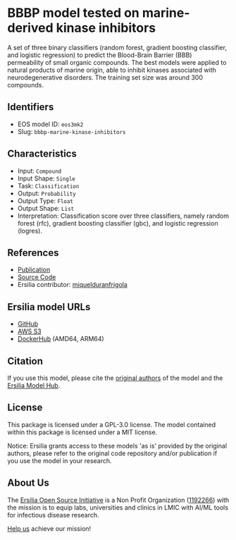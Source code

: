 # BBBP model tested on marine-derived kinase inhibitors

A set of three binary classifiers (random forest, gradient boosting classifier, and logistic regression) to predict the Blood-Brain Barrier (BBB) permeability of small organic compounds. The best models were applied to natural products of marine origin, able to inhibit kinases associated with neurodegenerative disorders. The training set size was around 300 compounds.

## Identifiers

* EOS model ID: `eos3mk2`
* Slug: `bbbp-marine-kinase-inhibitors`

## Characteristics

* Input: `Compound`
* Input Shape: `Single`
* Task: `Classification`
* Output: `Probability`
* Output Type: `Float`
* Output Shape: `List`
* Interpretation: Classification score over three classifiers, namely random forest (rfc), gradient boosting classifier (gbc), and logistic regression (logres).

## References

* [Publication](https://pubmed.ncbi.nlm.nih.gov/30699889/)
* [Source Code](https://github.com/plissonf/BBB-Models)
* Ersilia contributor: [miquelduranfrigola](https://github.com/miquelduranfrigola)

## Ersilia model URLs
* [GitHub](https://github.com/ersilia-os/eos3mk2)
* [AWS S3](https://ersilia-models-zipped.s3.eu-central-1.amazonaws.com/eos3mk2.zip)
* [DockerHub](https://hub.docker.com/r/ersiliaos/eos3mk2) (AMD64, ARM64)

## Citation

If you use this model, please cite the [original authors](https://pubmed.ncbi.nlm.nih.gov/30699889/) of the model and the [Ersilia Model Hub](https://github.com/ersilia-os/ersilia/blob/master/CITATION.cff).

## License

This package is licensed under a GPL-3.0 license. The model contained within this package is licensed under a MIT license.

Notice: Ersilia grants access to these models 'as is' provided by the original authors, please refer to the original code repository and/or publication if you use the model in your research.

## About Us

The [Ersilia Open Source Initiative](https://ersilia.io) is a Non Profit Organization ([1192266](https://register-of-charities.charitycommission.gov.uk/charity-search/-/charity-details/5170657/full-print)) with the mission is to equip labs, universities and clinics in LMIC with AI/ML tools for infectious disease research.

[Help us](https://www.ersilia.io/donate) achieve our mission!